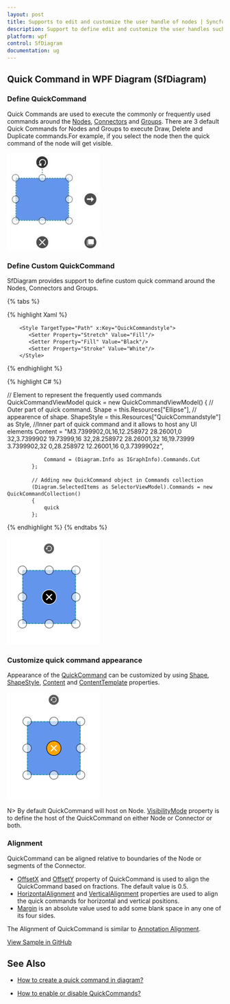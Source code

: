 ```yaml
---
layout: post
title: Supports to edit and customize the user handle of nodes | Syncfusion.
description: Support to define edit and customize the user handles such as Quick Commands of the nodes during runtime?
platform: wpf
control: SfDiagram
documentation: ug
---
```


## Quick Command in WPF Diagram (SfDiagram)

### Define QuickCommand

Quick Commands are used to execute the commonly or frequently used commands around the [Nodes](https://help.syncfusion.com/cr/wpf/Syncfusion.SfDiagram.WPF~Syncfusion.UI.Xaml.Diagram.NodeViewModel_members.html), [Connectors](https://help.syncfusion.com/cr/wpf/Syncfusion.SfDiagram.WPF~Syncfusion.UI.Xaml.Diagram.ConnectorViewModel_members.html) and [Groups](https://help.syncfusion.com/cr/wpf/Syncfusion.SfDiagram.WPF~Syncfusion.UI.Xaml.Diagram.GroupViewModel_members.html). There are 3 default Quick Commands for Nodes and Groups to execute Draw, Delete and Duplicate commands.For example, if you select the node then the quick command of the node will get visible.

![frequently used commands around the Nodes](Interaction_images/QuickCommand_img.png)

### Define Custom QuickCommand

SfDiagram provides support to define custom quick command around the Nodes, Connectors and Groups.

{% tabs %}

{% highlight Xaml %}

        <Style TargetType="Path" x:Key="QuickCommandstyle">
           <Setter Property="Stretch" Value="Fill"/>
           <Setter Property="Fill" Value="Black"/>
           <Setter Property="Stroke" Value="White"/>
        </Style>

{% endhighlight %}

{% highlight C# %}

 // Element to represent the frequently used commands
            QuickCommandViewModel quick = new QuickCommandViewModel()
            {
                // Outer part of quick command.
                Shape = this.Resources["Ellipse"],
               // appearence of shape.
                ShapeStyle = this.Resources["QuickCommandstyle"] as Style,
                //Inner part of quick command and it allows to host any UI elements
                Content =
                    "M3.7399902,0L16,12.258972 28.26001,0 32,3.7399902 19.73999,16 32,28.258972 28.26001,32 16,19.73999 3.7399902,32 0,28.258972 12.26001,16 0,3.7399902z",
               
                Command = (Diagram.Info as IGraphInfo).Commands.Cut
            };

            // Adding new QuickCommand object in Commands collection
            (Diagram.SelectedItems as SelectorViewModel).Commands = new QuickCommandCollection()
            {
                quick
            };

{% endhighlight %}
{% endtabs %}   

![custom commands around the Nodes](Interaction_images/QuickCommand_img2.png)

### Customize quick command appearance

Appearance of the [QuickCommand](https://help.syncfusion.com/cr/cref_files/wpf/Syncfusion.SfDiagram.WPF~Syncfusion.UI.Xaml.Diagram.QuickCommandViewModel_members.html) can be customized by using [Shape](https://help.syncfusion.com/cr/cref_files/wpf/Syncfusion.SfDiagram.WPF~Syncfusion.UI.Xaml.Diagram.QuickCommandViewModel~Shape.html), [ShapeStyle](https://help.syncfusion.com/cr/cref_files/wpf/Syncfusion.SfDiagram.WPF~Syncfusion.UI.Xaml.Diagram.QuickCommandViewModel~ShapeStyle.html), [Content](https://help.syncfusion.com/cr/cref_files/wpf/Syncfusion.SfDiagram.WPF~Syncfusion.UI.Xaml.Diagram.QuickCommandViewModel~Content.html) and [ContentTemplate](https://help.syncfusion.com/cr/cref_files/wpf/Syncfusion.SfDiagram.WPF~Syncfusion.UI.Xaml.Diagram.QuickCommandViewModel~ContentTemplate.html) properties.

![custom appearance of quick command](Interaction_images/quickcommand_img3.png)

N> By default QuickCommand will host on Node. [VisibilityMode](https://help.syncfusion.com/cr/cref_files/wpf/Syncfusion.SfDiagram.WPF~Syncfusion.UI.Xaml.Diagram.QuickCommandViewModel~VisibilityMode.html) property is to define the host of the QuickCommand on either Node or Connector or both.    

### Alignment

QuickCommand can be aligned relative to boundaries of the Node or segments of the Connector. 

* [OffsetX](https://help.syncfusion.com/cr/wpf/Syncfusion.SfDiagram.WPF~Syncfusion.UI.Xaml.Diagram.QuickCommandViewModel~OffsetX.html) and [OffsetY](https://help.syncfusion.com/cr/cref_files/wpf/Syncfusion.SfDiagram.WPF~Syncfusion.UI.Xaml.Diagram.QuickCommandViewModel~OffsetY.html) property of QuickCommand is used to align the QuickCommand based on fractions. The default value is 0.5.
* [HorizontalAlignment](https://help.syncfusion.com/cr/cref_files/wpf/Syncfusion.SfDiagram.WPF~Syncfusion.UI.Xaml.Diagram.QuickCommandViewModel~HorizontalAlignment.html) and [VerticalAlignment](https://help.syncfusion.com/cr/cref_files/wpf/Syncfusion.SfDiagram.WPF~Syncfusion.UI.Xaml.Diagram.QuickCommandViewModel~VerticalAlignment.html) properties are used to align the quick commands for horizontal and vertical positions.
* [Margin](https://help.syncfusion.com/cr/cref_files/wpf/Syncfusion.SfDiagram.WPF~Syncfusion.UI.Xaml.Diagram.QuickCommandViewModel~Margin.html) is an absolute value used to add some blank space in any one of its four sides.

The Alignment of QuickCommand is similar  to [Annotation Alignment](https://help.syncfusion.com/wpf/sfdiagram/annotation/positioningandappearance).   


[View Sample in GitHub](https://github.com/SyncfusionExamples/WPF-Diagram-Examples/tree/master/Samples/Interaction/CustomQuickCommand)

## See Also

* [How to create a quick command in diagram?](https://www.syncfusion.com/kb/10403/how-to-create-a-quick-command-in-diagram)

* [How to enable or disable QuickCommands?](https://www.syncfusion.com/kb/6351/how-to-enable-or-disable-quickcommands)


